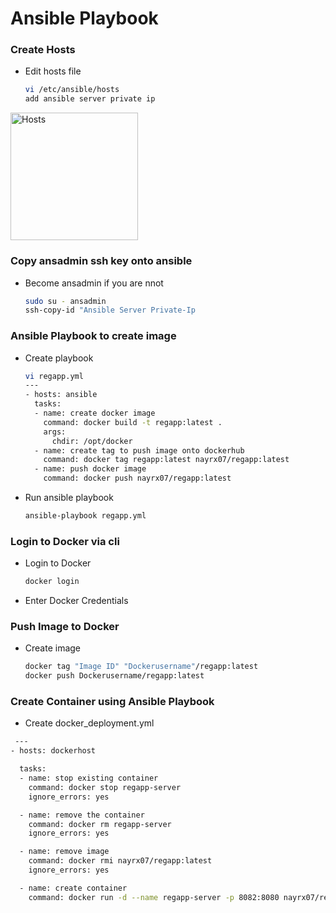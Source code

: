 # Ansible Playbook
### Create Hosts
- Edit hosts file
  ```sh
  vi /etc/ansible/hosts
  add ansible server private ip
  ```
<img width="204" alt="Hosts" src="https://github.com/RyanADouglas/DevOpsProject/assets/136330853/54212fbe-6266-4851-a309-6b7f4b804fc6">

### Copy ansadmin ssh key onto ansible
- Become ansadmin if you are nnot
  ```sh
  sudo su - ansadmin
  ssh-copy-id "Ansible Server Private-Ip
  ```
### Ansible Playbook to create image
- Create playbook
  ```sh
  vi regapp.yml
  ---
  - hosts: ansible
    tasks:
    - name: create docker image
      command: docker build -t regapp:latest .
      args:
        chdir: /opt/docker
    - name: create tag to push image onto dockerhub
      command: docker tag regapp:latest nayrx07/regapp:latest
    - name: push docker image
      command: docker push nayrx07/regapp:latest 
  ```
- Run ansible playbook
  ```sh
  ansible-playbook regapp.yml
  ```

### Login to Docker via cli
- Login to Docker
  ```sh
  docker login
  ```
- Enter Docker Credentials

### Push Image to Docker
- Create image
  ```sh
  docker tag "Image ID" "Dockerusername"/regapp:latest
  docker push Dockerusername/regapp:latest
  ```
### Create Container using Ansible Playbook
- Create docker_deployment.yml
```sh
 ---
- hosts: dockerhost

  tasks:
  - name: stop existing container
    command: docker stop regapp-server
    ignore_errors: yes

  - name: remove the container
    command: docker rm regapp-server
    ignore_errors: yes

  - name: remove image
    command: docker rmi nayrx07/regapp:latest
    ignore_errors: yes

  - name: create container
    command: docker run -d --name regapp-server -p 8082:8080 nayrx07/regapp:latest
  ```
